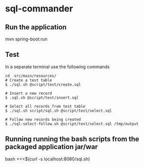 # sql-commander

## Run the application
mvn spring-boot:run

## Test

In a separate terminal use the following commands
```
cd  src/main/resources/
# Create a test table
$ ./sql.sh @script/test/create.sql

# Insert a new record
$ .sql.sh @script/test/insert.sql

# Select all records from test table
$ ./sql.sh script/sql.sh @script/test/select.sql

# Follow new records being created
$ ./sql-select-follow.sh @script/test/select.sql /tmp/output
```

## Running running the bash scripts from the packaged application jar/war

bash <<<$(curl -s localhost:8080/sql.sh) 